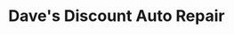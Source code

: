 ---
title: "Dave's Discount Auto Repair"
url: /hamtramck/daves-discount-auto-repair/
shop: car repair
---